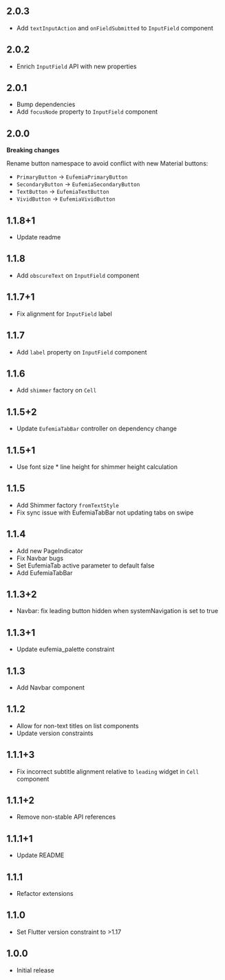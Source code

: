## 2.0.3

- Add `textInputAction` and `onFieldSubmitted` to `InputField` component

## 2.0.2

- Enrich `InputField` API with new properties

## 2.0.1

- Bump dependencies
- Add `focusNode` property to `InputField` component

## 2.0.0

**Breaking changes**

Rename button namespace to avoid conflict with new Material buttons:

- `PrimaryButton` → `EufemiaPrimaryButton`
- `SecondaryButton` → `EufemiaSecondaryButton`
- `TextButton` → `EufemiaTextButton`
- `VividButton` → `EufemiaVividButton`

## 1.1.8+1

- Update readme

## 1.1.8

- Add `obscureText` on `InputField` component

## 1.1.7+1

- Fix alignment for `InputField` label

## 1.1.7

- Add `label` property on `InputField` component

## 1.1.6

- Add `shimmer` factory on `Cell`

## 1.1.5+2

- Update `EufemiaTabBar` controller on dependency change

## 1.1.5+1

- Use font size \* line height for shimmer height calculation

## 1.1.5

- Add Shimmer factory `fromTextStyle`
- Fix sync issue with EufemiaTabBar not updating tabs on swipe

## 1.1.4

- Add new PageIndicator
- Fix Navbar bugs
- Set EufemiaTab active parameter to default false
- Add EufemiaTabBar

## 1.1.3+2

- Navbar: fix leading button hidden when systemNavigation is set to true

## 1.1.3+1

- Update eufemia_palette constraint

## 1.1.3

- Add Navbar component

## 1.1.2

- Allow for non-text titles on list components
- Update version constraints

## 1.1.1+3

- Fix incorrect subtitle alignment relative to `leading` widget in `Cell` component

## 1.1.1+2

- Remove non-stable API references

## 1.1.1+1

- Update README

## 1.1.1

- Refactor extensions

## 1.1.0

- Set Flutter version constraint to >1.17

## 1.0.0

- Initial release

